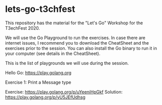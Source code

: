 # lets-go-t3chfest

This repository has the material for the "Let's Go" Workshop for the T3echFest 2020.

We will use the Go Playground to run the exercises. In case there are internet issues, I recommend you to download the CheatSheet and the exercises prior to the session. You can also install the Go binary to run it in your computer (see details in the CheatSheet).

This is the list of playgrounds we will use during the session.

Hello Go: https://play.golang.org

Exercise 1: Print a Message type

Exercise: https://play.golang.org/p/uYeeniHpGkf
Solution: https://play.golang.org/p/yU5JEfUdhsg


